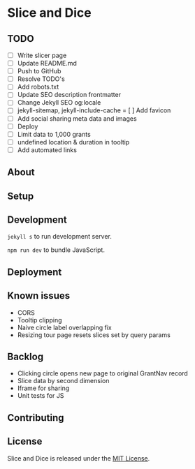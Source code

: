 # Slice and Dice

## TODO

- [ ] Write slicer page
- [ ] Update README.md
- [ ] Push to GitHub
- [ ] Resolve TODO's
- [ ] Add robots.txt
- [ ] Update SEO description frontmatter
- [ ] Change Jekyll SEO og:locale
- [ ] jekyll-sitemap, jekyll-include-cache
= [ ] Add favicon
- [ ] Add social sharing meta data and images
- [ ] Deploy
- [ ] Limit data to 1,000 grants
- [ ] undefined location & duration in tooltip
- [ ] Add automated links

## About

<!-- TODO: -->

## Setup

<!-- TODO: -->

## Development

`jekyll s` to run development server.

`npm run dev` to bundle JavaScript.

## Deployment

<!-- TODO: -->

## Known issues

- CORS
- Tooltip clipping
- Naive circle label overlapping fix
- Resizing tour page resets slices set by query params

## Backlog

- Clicking circle opens new page to original GrantNav record
- Slice data by second dimension
- Iframe for sharing
- Unit tests for JS

## Contributing

<!-- TODO: -->

## License

Slice and Dice is released under the [MIT License](https://opensource.org/licenses/MIT).
